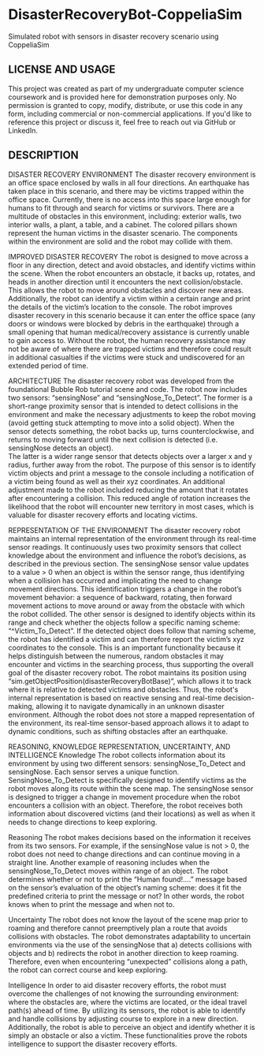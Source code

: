 # DisasterRecoveryBot-CoppeliaSim
Simulated robot with sensors in disaster recovery scenario using CoppeliaSim

LICENSE AND USAGE
--------
This project was created as part of my undergraduate computer science coursework and is provided here for demonstration purposes only. No permission is granted to copy, modify, distribute, or use this code in any form, including commercial or non-commercial applications. If you'd like to reference this project or discuss it, feel free to reach out via GitHub or LinkedIn.

DESCRIPTION
--------
DISASTER RECOVERY ENVIRONMENT
The disaster recovery environment is an office space enclosed by walls in all four directions. An earthquake has taken place in this scenario, and there may be victims trapped within the office space. Currently, there is no access into this space large enough for humans to fit through and search for victims or survivors. There are a multitude of obstacles in this environment, including: exterior walls, two interior walls, a plant, a table, and a cabinet. The colored pillars shown represent the human victims in the disaster scenario. The components within the environment are solid and the robot may collide with them.

IMPROVED DISASTER RECOVERY
The robot is designed to move across a floor in any direction, detect and avoid obstacles, and identify victims within the scene. When the robot encounters an obstacle, it backs up, rotates, and heads in another direction until it encounters the next collision/obstacle. This allows the robot to move around obstacles and discover new areas. Additionally, the robot can identify a victim within a certain range and print the details of the victim’s location to the console.
The robot improves disaster recovery in this scenario because it can enter the office space (any doors or windows were blocked by debris in the earthquake) through a small opening that human medical/recovery assistance is currently unable to gain access to. Without the robot, the human recovery assistance may not be aware of where there are trapped victims and therefore could result in additional casualties if the victims were stuck and undiscovered for an extended period of time.
 
ARCHITECTURE
The disaster recovery robot was developed from the foundational Bubble Rob tutorial scene and code. The robot now includes two sensors: “sensingNose” and “sensingNose_To_Detect”. 
The former is a short-range proximity sensor that is intended to detect collisions in the environment and make the necessary adjustments to keep the robot moving (avoid getting stuck attempting to move into a solid object). When the sensor detects something, the robot backs up, turns counterclockwise, and returns to moving forward until the next collision is detected (i.e. sensingNose detects an object).     
The latter is a wider range sensor that detects objects over a larger x and y radius, further away from the robot. The purpose of this sensor is to identify victim objects and print a message to the console including a notification of a victim being found as well as their xyz coordinates. An additional adjustment made to the robot included reducing the amount that it rotates after encountering a collision. This reduced angle of rotation increases the likelihood that the robot will encounter new territory in most cases, which is valuable for disaster recovery efforts and locating victims.

REPRESENTATION OF THE ENVIRONMENT
The disaster recovery robot maintains an internal representation of the environment through its real-time sensor readings. It continuously uses two proximity sensors that collect knowledge about the environment and influence the robot’s decisions, as described in the previous section. The sensingNose sensor value updates to a value > 0 when an object is within the sensor range, thus identifying when a collision has occurred and implicating the need to change movement directions. This identification triggers a change in the robot’s movement behavior: a sequence of backward, rotating, then forward movement actions to move around or away from the obstacle with which the robot collided. The other sensor is designed to identify objects within its range and check whether the objects follow a specific naming scheme: “^Victim_To_Detect”. If the detected object does follow that naming scheme, the robot has identified a victim and can therefore report the victim’s xyz coordinates to the console. This is an important functionality because it helps distinguish between the numerous, random obstacles it may encounter and victims in the searching process, thus supporting the overall goal of the disaster recovery robot. The robot maintains its position using “sim.getObjectPosition(disasterRecoveryBotBase)”, which allows it to track where it is relative to detected victims and obstacles. Thus, the robot's internal representation is based on reactive sensing and real-time decision-making, allowing it to navigate dynamically in an unknown disaster environment. Although the robot does not store a mapped representation of the environment, its real-time sensor-based approach allows it to adapt to dynamic conditions, such as shifting obstacles after an earthquake.

REASONING, KNOWLEDGE REPRESENTATION, UNCERTAINTY, AND INTELLIGENCE
Knowledge
The robot collects information about its environment by using two different sensors: sensingNose_To_Detect and sensingNose. Each sensor serves a unique function. SensingNose_To_Detect is specifically designed to identify victims as the robot moves along its route within the scene map. The sensingNose sensor is designed to trigger a change in movement procedure when the robot encounters a collision with an object. Therefore, the robot receives both information about discovered victims (and their locations) as well as when it needs to change directions to keep exploring.

Reasoning
The robot makes decisions based on the information it receives from its two sensors. For example, if the sensingNose value is not > 0, the robot does not need to change directions and can continue moving in a straight line. Another example of reasoning includes when the sensingNose_To_Detect moves within range of an object. The robot determines whether or not to print the “Human found!....” message based on the sensor’s evaluation of the object’s naming scheme: does it fit the predefined criteria to print the message or not? In other words, the robot knows when to print the message and when not to. 
    
Uncertainty
The robot does not know the layout of the scene map prior to roaming and therefore cannot preemptively plan a route that avoids collisions with obstacles. The robot demonstrates adaptability to uncertain environments via the use of the sensingNose that a) detects collisions with objects and b) redirects the robot in another direction to keep roaming. Therefore, even when encountering “unexpected” collisions along a path, the robot can correct course and keep exploring.

Intelligence
In order to aid disaster recovery efforts, the robot must overcome the challenges of not knowing the surrounding environment: where the obstacles are, where the victims are located, or the ideal travel path(s) ahead of time. By utilizing its sensors, the robot is able to identify and handle collisions by adjusting course to explore in a new direction. Additionally, the robot is able to perceive an object and identify whether it is simply an obstacle or also a victim. These functionalities prove the robots intelligence to support the disaster recovery efforts.
